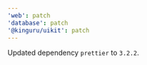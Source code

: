 ```yaml
---
'web': patch
'database': patch
'@kinguru/uikit': patch
---
```


Updated dependency `prettier` to `3.2.2`.
